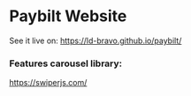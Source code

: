 # Paybilt Website

See it live on: https://ld-bravo.github.io/paybilt/

### Features carousel library:

https://swiperjs.com/

